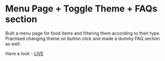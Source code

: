 # Menu Page + Toggle Theme + FAQs section

Built a menu page for food items and filtering them according to their type. Practised changing theme on button click and made a dummy FAQ section as well.

Have a look - [LIVE](https://ubiquitous-custard-2cd332.netlify.app)

